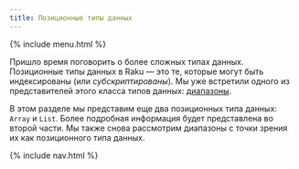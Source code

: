 ```yaml
---
title: Позиционные типы данных
---
```


{% include menu.html %}

Пришло время поговорить о более сложных типах данных. Позиционные типы данных в Raku — это те, которые могут быть индексированы (или _субскриптированы_). Мы уже встретили одного из представителей этого класса типов данных: [диапазоны](/ru/essentials/ranges).

В этом разделе мы представим еще два позиционных типа данных: `Array` и `List`. Более подробная информация будет представлена во второй части. Мы также снова рассмотрим диапазоны с точки зрения их как позиционного типа данных.

{% include nav.html %}